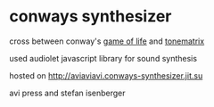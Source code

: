 conways synthesizer
===========

cross between conway's <a href="www.bitstorm.org/gameoflife/">game of life</a> and 
<a href="http://tonematrix.audiotool.com/">tonematrix</a>

used audiolet javascript library for sound synthesis

hosted on http://aviaviavi.conways-synthesizer.jit.su

avi press and stefan isenberger

